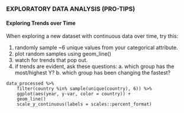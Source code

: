 ### EXPLORATORY DATA ANALYSIS (PRO-TIPS)


#### Exploring Trends over Time

When exploring a new dataset with continuous data over time, try this:

1. randomly sample ~6 unique values from your categorical attribute.
2. plot random samples using geom_line()
3. watch for trends that pop out.
4. if trends are evident, ask these questions:
    a. which group has the most/highest Y?
    b. which group has been changing the fastest?

```{r}
data_processed %>% 
    filter(country %in% sample(unique(country), 6)) %>% 
    ggplot(aes(year, y-var, color = country)) +
    geom_line()
    scale_y_continuous(labels = scales::percent_format)
```